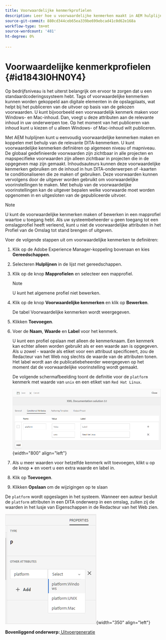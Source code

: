 ```yaml
---
title: Voorwaardelijke kenmerkprofielen
description: Leer hoe u voorwaardelijke kenmerken maakt in AEM hulplijnen. Gebruik voorwaardelijke kenmerken in de map en algemene profielen om de inhoud te conditionaliseren.
source-git-commit: 880cd344ceb65ea339be699ebcad41c0d62e168a
workflow-type: tm+mt
source-wordcount: '481'
ht-degree: 0%

---
```


# Voorwaardelijke kenmerkprofielen {#id1843I0HN0Y4}

Op bedrijfsniveau is het uiterst belangrijk om ervoor te zorgen dat u een standaardcoderingssysteem hebt. Tags of voorwaardelijke kenmerken kunnen worden gekoppeld aan digitale elementen in de opslagplaats, wat helpt bij het publiceren van de uitvoer op basis van de gekozen voorwaarden. U kunt bijvoorbeeld een voorwaardelijk kenmerk maken voor Windows- en Mac-inhoud. Dan, voegt u deze attributen aan de relevante inhoud in uw onderwerpen toe. Op het moment van het publiceren van inhoud kunt u kiezen of u alleen Windows- of Mac-inhoud wilt publiceren.

Met AEM hulplijnen kunt u eenvoudig voorwaardelijke kenmerken maken en koppelen met behulp van de relevante DITA-kenmerken. U kunt voorwaardelijke kenmerken definiëren op algemeen niveau of mapniveau. De globaal gedefinieerde voorwaarden zijn zichtbaar in alle projecten en mapspecifieke voorwaarden zijn alleen zichtbaar in projecten die in de opgegeven map zijn gemaakt. Inhoudsauteurs kunnen deze voorwaardelijke kenmerken gebruiken om de inhoud in hun DITA-onderwerpen of -kaarten te conditionaliseren die ze maken of gebruiken. Deze voorwaarden kunnen vervolgens door de uitgever worden gebruikt om voorwaardelijke voorinstellingen te maken. Met behulp van de voorwaardelijke voorinstellingen kan de uitgever bepalen welke voorwaarde moet worden opgenomen in en uitgesloten van de gepubliceerde uitvoer.

>[!NOTE]
>
> U kunt de voorwaardelijke kenmerken maken of bewerken in een mapprofiel waartoe u toegang hebt. Als uw systeembeheerder u geen toegang tot een omslagprofiel heeft verleend, kunt u niet de voorwaardelijke attributen in het Profiel van de Omslag tot stand brengen of uitgeven.

Voer de volgende stappen uit om voorwaardelijke kenmerken te definiëren:

1. Klik op de Adobe Experience Manager-koppeling bovenaan en kies **Gereedschappen**.

1. Selecteren **Hulplijnen** in de lijst met gereedschappen.

1. Klik op de knop **Mapprofielen** en selecteer een mapprofiel.

   >[!NOTE]
   >
   > U kunt het algemene profiel niet bewerken.

1. Klik op de knop **Voorwaardelijke kenmerken** en klik op **Bewerken**.

   De tabel Voorwaardelijke kenmerken wordt weergegeven.

1. Klikken **Toevoegen**.

1. Voer de **Naam**, **Waarde** en **Label** voor het kenmerk.

   U kunt een profiel opslaan met alleen de kenmerknaam. Een kenmerk kan echter alleen worden gebruikt als er een waarde aan is opgegeven. Als u zowel - waarde als etiket voor een attribuut specificeert, zou de Redacteur van het Web nog slechts de waarde van de attributen tonen. Het label wordt aan de publicatiebeheerder weergegeven op het moment dat de voorwaardelijke voorinstelling wordt gemaakt.

   De volgende schermafbeelding toont de definitie voor de `platform` kenmerk met waarde van `unix` en een etiket van `Red Hat Linux`.

   ![](images/add-profile.png){width="800" align="left"}

1. Als u meer waarden voor hetzelfde kenmerk wilt toevoegen, klikt u op de knop **+** en voert u een extra waarde en label in.

1. Klik op **Toevoegen**.

1. Klikken **Opslaan** om de wijzigingen op te slaan


De `platform` wordt opgeslagen in het systeem. Wanneer een auteur besluit de `platform` attributen in een DITA onderwerp in een omslag, zullen zij de waarden in het lusje van Eigenschappen in de Redacteur van het Web zien.

![](images/properties-tab.png){width="350" align="left"}

**Bovenliggend onderwerp:**[ Uitvoergeneratie](generate-output.md)
